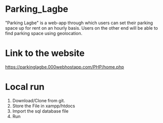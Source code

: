 # Parking_Lagbe
"Parking Lagbe" is a web-app through which users can set their parking space up for rent on an hourly basis. Users on the other end will be able to find parking space using geolocation.

# Link to the website
https://parkinglagbe.000webhostapp.com/PHP/home.php

# Local run
1. Download/Clone from git.
2. Store the File in xampp/htdocs
3. Import the sql database file
4. Run
